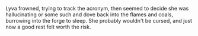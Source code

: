 Lyva frowned, trying to track the acronym, then seemed to decide she was hallucinating or some such and dove back into the flames and coals, burrowing into the forge to sleep. She probably wouldn't be cursed, and just now a good rest felt worth the risk.